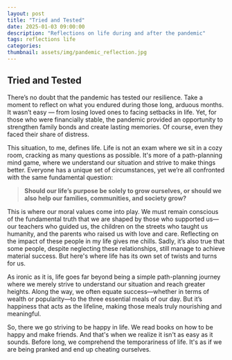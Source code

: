 ```yaml
---
layout: post
title: "Tried and Tested"
date: 2025-01-03 09:00:00
description: "Reflections on life during and after the pandemic"
tags: reflections life
categories:
thumbnail: assets/img/pandemic_reflection.jpg
---
```


## Tried and Tested

There’s no doubt that the pandemic has tested our resilience. Take a moment to reflect on what you endured during those long, arduous months. It wasn’t easy — from losing loved ones to facing setbacks in life. Yet, for those who were financially stable, the pandemic provided an opportunity to strengthen family bonds and create lasting memories. Of course, even they faced their share of distress.

This situation, to me, defines life. Life is not an exam where we sit in a cozy room, cracking as many questions as possible. It's more of a path-planning mind game, where we understand our situation and strive to make things better. Everyone has a unique set of circumstances, yet we’re all confronted with the same fundamental question:

> **Should our life’s purpose be solely to grow ourselves, or should we also help our families, communities, and society grow?**

This is where our moral values come into play. We must remain conscious of the fundamental truth that we are shaped by those who supported us—our teachers who guided us, the children on the streets who taught us humanity, and the parents who raised us with love and care. Reflecting on the impact of these people in my life gives me chills. Sadly, it’s also true that some people, despite neglecting these relationships, still manage to achieve material success. But here's where life has its own set of twists and turns for us.

As ironic as it is, life goes far beyond being a simple path-planning journey where we merely strive to understand our situation and reach greater heights. Along the way, we often equate success—whether in terms of wealth or popularity—to the three essential meals of our day. But it’s happiness that acts as the lifeline, making those meals truly nourishing and meaningful.

So, there we go striving to be happy in life. We read books on how to be happy and make friends. And that's when we realize it isn't as easy as it sounds. Before long, we comprehend the temporariness of life. It's as if we are being pranked and end up cheating ourselves.

